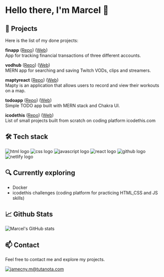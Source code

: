 # Hello there, I'm Marcel 👋

## 🚀 Projects
Here is the list of my done projects:

**finapp** ([Repo](https://github.com/mjamecny/finapp)) ([Web](https://accapp.netlify.app))  
App for tracking financial transactions of three different accounts.   

**vodhub** ([Repo](https://github.com/mjamecny/vodhub)) ([Web](https://vodhub.netlify.app))  
MERN app for searching and saving Twitch VODs, clips and streamers.

**maptyreact** ([Repo](https://github.com/mjamecny/maptyreact)) ([Web](https://maptywebreact.netlify.app))  
Mapty is an application that allows users to record and view their workouts on a map.

**todoapp** ([Repo](https://github.com/mjamecny/todoapp)) ([Web](https://tooodoooapp.netlify.app))  
Simple TODO app built with MERN stack and Chakra UI.

**icodethis** ([Repo](https://github.com/mjamecny/icodethis)) ([Web](https://icodethis.com/mjamecny))  
List of small projects built from scratch on coding platform icodethis.com

## 🛠️ Tech stack
![html logo](https://img.shields.io/badge/HTML5-E34F26?style=for-the-badge&logo=html5&logoColor=white)
![css logo](https://img.shields.io/badge/CSS3-1572B6?style=for-the-badge&logo=css3&logoColor=white)
![javascript logo](https://img.shields.io/badge/JavaScript-323330?style=for-the-badge&logo=javascript&logoColor=F7DF1E)
![react logo](https://img.shields.io/badge/React-20232A?style=for-the-badge&logo=react&logoColor=61DAFB)
![github logo](https://img.shields.io/badge/GitHub-100000?style=for-the-badge&logo=github&logoColor=white)
![netlify logo](https://img.shields.io/badge/Netlify-00C7B7?style=for-the-badge&logo=netlify&logoColor=white)

## 🔍 Currently exploring
- Docker
- icodethis challenges (coding platform for practicing HTML,CSS and JS skills)

## 📈 Github Stats
![Marcel's GitHub stats](https://github-readme-stats.vercel.app/api?username=mjamecny&theme=transparent)

## 📫 Contact
Feel free to contact me and explore my projects.  

[![jamecny.m@tutanota.com](https://img.shields.io/badge/Tutanota-840010?style=for-the-badge&logo=Tutanota&logoColor=white)](mailto:jamecny.m@tutanota.com)

